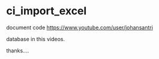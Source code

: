 # ci_import_excel
document code
https://www.youtube.com/user/johansantri

database in this videos.

thanks....
 
